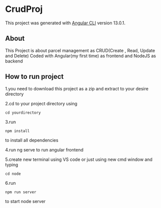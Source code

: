 # CrudProj

This project was generated with [Angular CLI](https://github.com/angular/angular-cli) version 13.0.1.

## About
This Project is about parcel management as CRUD(Create , Read, Update and Delete)
Coded with Angular(my first time) as frontend and NodeJS as backend

## How to run project
1.you need to download this project as a zip and extract to your desire directory

2.cd to your project directory using
```
cd yourdirectory
```
3.run 
```
npm install
```
to install all dependencies

4.run ng serve to run angular frontend

5.create new terminal using VS code or just using new cmd window and typing
```
cd node
```
6.run
```
npm run server
```
to start node server

